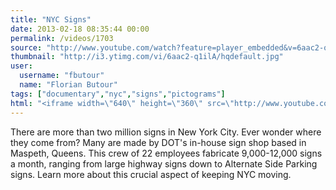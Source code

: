 ```yaml
---
title: "NYC Signs"
date: 2013-02-18 08:35:44 00:00
permalink: /videos/1703
source: "http://www.youtube.com/watch?feature=player_embedded&v=6aac2-q1ilA"
thumbnail: "http://i3.ytimg.com/vi/6aac2-q1ilA/hqdefault.jpg"
user:
  username: "fbutour"
  name: "Florian Butour"
tags: ["documentary","nyc","signs","pictograms"]
html: "<iframe width=\"640\" height=\"360\" src=\"http://www.youtube.com/embed/6aac2-q1ilA?wmode=transparent&feature=oembed\" frameborder=\"0\" allowfullscreen></iframe>"
---
```


There are more than two million signs in New York City. Ever wonder where they come from? Many are made by DOT's in-house sign shop based in Maspeth, Queens. This crew of 22 employees fabricate 9,000-12,000 signs a month, ranging from large highway signs down to Alternate Side Parking signs. Learn more about this crucial aspect of keeping NYC moving.